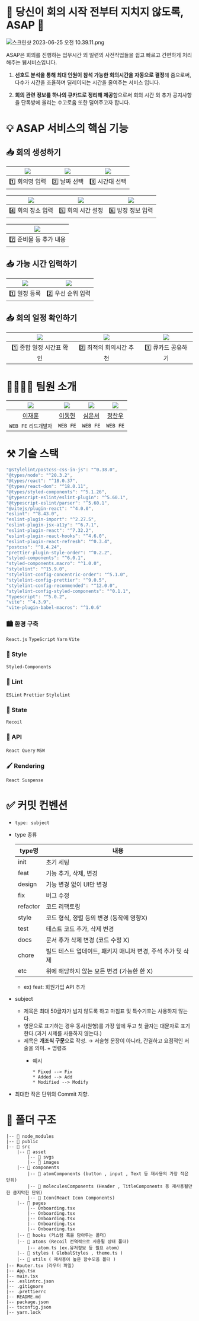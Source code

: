 # 🏃 당신이 회의 시작 전부터 지치지 않도록, ASAP 💨

![스크린샷 2023-06-25 오전 10.39.11.png](https://file.notion.so/f/s/565ddabf-da39-4a5d-86cf-576ec9565c35/%E1%84%89%E1%85%B3%E1%84%8F%E1%85%B3%E1%84%85%E1%85%B5%E1%86%AB%E1%84%89%E1%85%A3%E1%86%BA_2023-06-25_%E1%84%8B%E1%85%A9%E1%84%8C%E1%85%A5%E1%86%AB_10.39.11.png?id=236bce01-c208-4cc0-bd95-99fb3e10f47f&table=block&spaceId=d69f1f1a-07df-4a11-a0c5-0f1d851fda9c&expirationTimestamp=1688932800000&signature=X77-3Ys2WBNyQmERhiaCUNvnAuCTQJ3arem2tXge4dE&downloadName=%E1%84%89%E1%85%B3%E1%84%8F%E1%85%B3%E1%84%85%E1%85%B5%E1%86%AB%E1%84%89%E1%85%A3%E1%86%BA+2023-06-25+%E1%84%8B%E1%85%A9%E1%84%8C%E1%85%A5%E1%86%AB+10.39.11.png)

ASAP은 회의를 진행하는 업무시간 외 일련의 사전작업들을 쉽고 빠르고 간편하게 처리해주는 웹서비스입니다.

1. **선호도 분석을 통해 최대 인원이 참석 가능한 회의시간을 자동으로 결정**해 줌으로써, 다수가 시간을 조율하며 딜레이되는 시간을 줄여주는 서비스 입니다.

2.  **회의 관련 정보를 하나의 큐카드로 정리해 제공**함으로써
회의 시간 외 추가 공지사항을 단톡방에 올리는 수고로움 또한 덜어주고자 합니다.


# 💡 ASAP 서비스의 핵심 기능

## 📥 회의 생성하기
| <img src="https://github.com/ASAP-as-soon-as-possible/ASAP_Client/assets/55528304/376dfab3-e4d7-427d-8f2e-1897984b21b4"/> | <img src="https://github.com/ASAP-as-soon-as-possible/ASAP_Client/assets/55528304/124f8a81-dc54-4f86-8bad-0258c6ab70ce"/> | <img src="https://github.com/ASAP-as-soon-as-possible/ASAP_Client/assets/55528304/b6f72f8a-4bed-4c3a-8a4c-f715b1c67685"/> |
| :---: | :---: | :---: |
| 1️⃣ 회의명 입력 | 2️⃣ 날짜 선택 | 3️⃣ 시간대 선택 |

| <img src="https://github.com/ASAP-as-soon-as-possible/ASAP_Client/assets/55528304/b5de2db2-e793-4a49-b9f5-56a47f779285"/> | <img src="https://github.com/ASAP-as-soon-as-possible/ASAP_Client/assets/55528304/d410bade-b34c-44bb-a6d1-38d7f99babf3"/> | <img src="https://github.com/ASAP-as-soon-as-possible/ASAP_Client/assets/55528304/f33075dc-ea17-4e75-af67-b36ff4925f13"/> |
| :---: | :---: | :---: |
| 4️⃣ 회의 장소 입력 | 5️⃣ 회의 시간 설정 | 6️⃣ 방장 정보 입력 |

| <img src="https://github.com/ASAP-as-soon-as-possible/ASAP_Client/assets/55528304/25dd8132-299a-45d1-9fbb-d6c449ebfdf7"/> | 
| :---: |
| 7️⃣ 준비물 등 추가 내용 | 


## 📥 가능 시간 입력하기
| <img src="https://github.com/ASAP-as-soon-as-possible/ASAP_Client/assets/55528304/c0dc2cf2-0303-4491-a184-a9d4e51dd949"/> | <img src="https://github.com/ASAP-as-soon-as-possible/ASAP_Client/assets/55528304/19b0d1d0-898c-4bef-bbea-8edbeb85251e"/> |
| :---: | :---: |
| 1️⃣ 일정 등록 | 2️⃣ 우선 순위 입력 |

## 📥 회의 일정 확인하기
| <img src="https://github.com/ASAP-as-soon-as-possible/ASAP_Client/assets/55528304/d9c52f0f-f8d2-4310-b9ac-6962093c12d2"/> | <img src="https://github.com/ASAP-as-soon-as-possible/ASAP_Client/assets/55528304/92c5ae99-19db-44b5-be6e-1123bbbb2064"/> | <img src="https://github.com/ASAP-as-soon-as-possible/ASAP_Client/assets/55528304/1326806e-65a2-40b6-9611-46bd2f404612"/> |
| :---: | :---: | :---: |
| 1️⃣ 종합 일정 시간표 확인 | 2️⃣ 최적의 회의시간 추천 | 3️⃣ 큐카드 공유하기 |

# 👨‍👨‍👧‍👦 팀원 소개
| <img src="https://github.com/ASAP-as-soon-as-possible/ASAP_Client/assets/55528304/6054ba0b-cb75-4e7b-afa8-d6b79842ae0a"/> | <img src="https://github.com/ASAP-as-soon-as-possible/ASAP_Client/assets/55528304/ff41d063-6597-44af-9493-613723f851b4"/> | <img src="https://github.com/ASAP-as-soon-as-possible/ASAP_Client/assets/55528304/96d2a52d-17f9-4592-b032-75623c6d95d7"/> | <img src="https://github.com/ASAP-as-soon-as-possible/ASAP_Client/assets/55528304/b47f10dd-ee91-4b27-8eb6-852dcf5cc189"/> |
| :---: | :---: | :---: | :---: |
| [이재훈](https://github.com/ljh0608) | [이동헌](https://github.com/eastlaw80) | [심은서](https://github.com/simeunseo) | [정찬우](https://github.com/Chanwoo-Jeong) |
| `WEB FE` `리드개발자` | `WEB FE` | `WEB FE` | `WEB FE` |


# ⚒️ 기술 스택

```jsx
"@stylelint/postcss-css-in-js": "^0.38.0",
"@types/node": "^20.3.2",
"@types/react": "^18.0.37",
"@types/react-dom": "^18.0.11",
"@types/styled-components": "^5.1.26",
"@typescript-eslint/eslint-plugin": "^5.60.1",
"@typescript-eslint/parser": "^5.60.1",
"@vitejs/plugin-react": "^4.0.0",
"eslint": "^8.43.0",
"eslint-plugin-import": "^2.27.5",
"eslint-plugin-jsx-a11y": "^6.7.1",
"eslint-plugin-react": "^7.32.2",
"eslint-plugin-react-hooks": "^4.6.0",
"eslint-plugin-react-refresh": "^0.3.4",
"postcss": "^8.4.24",
"prettier-plugin-style-order": "^0.2.2",
"styled-components": "^6.0.1",
"styled-components.macro": "^1.0.0",
"stylelint": "^15.9.0",
"stylelint-config-concentric-order": "^5.1.0",
"stylelint-config-prettier": "^9.0.5",
"stylelint-config-recommended": "^12.0.0",
"stylelint-config-styled-components": "^0.1.1",
"typescript": "^5.0.2",
"vite": "^4.3.9",
"vite-plugin-babel-macros": "^1.0.6"
```

### 🏙️ 환경 구축

`React.js` `TypeScript` `Yarn` `Vite`

### 💅 Style

`Styled-Components`

### 🧹 Lint

`ESLint` `Prettier` `Stylelint`

### 💎 State

`Recoil`

### 📡 API

`React Query` `MSW`

### 🖌️ Rendering

`React Suspense`

# ✅ 커밋 컨벤션

- `type: subject`
- type 종류
    
    
    | type명 | 내용 |
    | --- | --- |
    | init | 초기 세팅 |
    | feat | 기능 추가, 삭제, 변경 |
    | design | 기능 변경 없이 UI만 변경 |
    | fix | 버그 수정 |
    | refactor | 코드 리팩토링 |
    | style | 코드 형식, 정렬 등의 변경 (동작에 영향X) |
    | test | 테스트 코드 추가, 삭제 변경 |
    | docs | 문서 추가 삭제 변경 (코드 수정 X) |
    | chore | 빌드 테스트 업데이트, 패키지 매니저 변경, 주석 추가 및 삭제 |
    | etc | 위에 해당하지 않는 모든 변경 (가능한 한 X) |
    - ex) feat: 회원가입 API 추가
- subject
    - 제목은 최대 50글자가 넘지 않도록 하고 마침표 및 특수기호는 사용하지 않는다.
    - 영문으로 표기하는 경우 동사(원형)를 가장 앞에 두고 첫 글자는 대문자로 표기한다.(과거 시제를 사용하지 않는다.)
    - 제목은 **개조식 구문**으로 작성. → 서술형 문장이 아니라, 간결하고 요점적인 서술을 의미. + 명령조
        - 예시
            
            ```tsx
            * Fixed --> Fix
            * Added --> Add
            * Modified --> Modify
            ```
            
- 최대한 작은 단위의 Commit 지향.

# 📁 폴더 구조

```
|-- 📁 node_modules
|-- 📁 public
|-- 📁 src
	|-- 📁 asset
		|-- 📁 svgs
		|-- 📁 images
	|-- 📁 components 
		|-- 📁 atomComponents (button , input , Text 등 재사용의 가장 작은 단위)
		|-- 📁 moleculesComponents (Header , TitleComponents 등 재사용될만한 큼지막한 단위)
		|-- 📁 Icon(React Icon Components)
	|-- 📁 pages
		|-- Onboarding.tsx 
		|-- Onboarding.tsx 
		|-- Onboarding.tsx 
		|-- Onboarding.tsx
		|-- Onboarding.tsx
	|-- 📁 hooks (커스텀 훅을 담아두는 폴더)
	|-- 📁 atoms (Recoil 전역적으로 사용될 상태 폴더)
		|-- atom.ts (ex.유저정보 등 필요 atom)
	|-- 📁 styles ( GlobalStyles , theme.ts )
	|-- 📁 utils ( 재사용이 높은 함수모음 폴더 )
|-- Router.tsx (라우터 파일) 
|-- App.tsx
|-- main.tsx
|-- .eslintrc.json
|-- .gitignore
|-- .prettierrc
|-- README.md
|-- package.json
|-- tsconfig.json 
|-- yarn.lock
```
